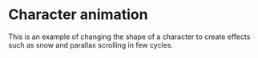 
# Character animation

This is an example of changing the shape of a character to create effects such as snow and parallax scrolling in few cycles.

